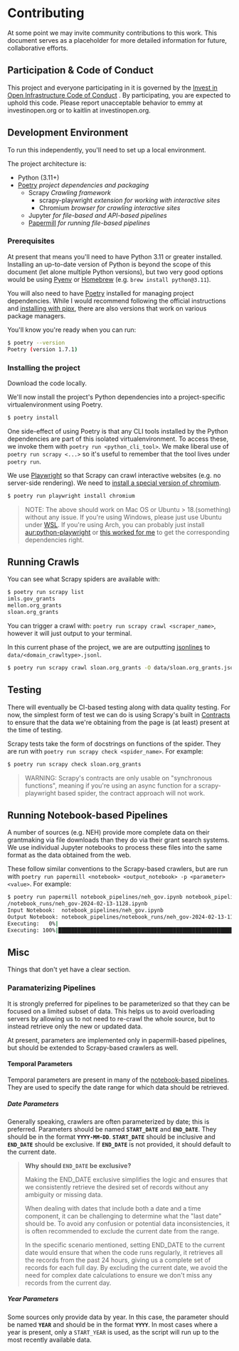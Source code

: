 # Contributing

At some point we may invite community contributions to this work. This document serves as a placeholder for more detailed information for future, collaborative efforts.

## Participation & Code of Conduct

This project and everyone participating in it is governed by the [Invest in Open Infrastructure Code of Conduct](https://investinopen.org/code-of-conduct/) . By participating, you are expected to uphold this code. Please report unacceptable behavior to emmy at investinopen.org or to kaitlin at investinopen.org.

## Development Environment

To run this independently, you'll need to set up a local environment.

The project architecture is:

- Python (3.11+)
- [Poetry](https://python-poetry.org/) _project dependencies and packaging_
  - Scrapy _Crawling framework_
    - scrapy-playwright _extension for working with interactive sites_
    - Chromium _browser for crawling interactive sites_
  - Jupyter _for file-based and API-based pipelines_
  - [Papermill](https://papermill.readthedocs.io/en/latest/) _for running file-based pipelines_

### Prerequisites

At present that means you'll need to have Python 3.11 or greater installed. Installing an up-to-date version of Python is beyond the scope of this document (let alone multiple Python versions), but two very good options would be using [Pyenv](https://github.com/pyenv/pyenv) or [Homebrew](https://docs.brew.sh/Homebrew-and-Python) (e.g. `brew install python@3.11`).

You will also need to have [Poetry](https://poetry-python.org) installed for managing project dependencies. While I would recommend following the official instructions and [installing with pipx](https://python-poetry.org/docs/#installing-with-pipx), there are also versions that work on various package managers.

You'll know you're ready when you can run:

```bash
$ poetry --version
Poetry (version 1.7.1)
```

### Installing the project

Download the code locally.

We'll now install the project's Python dependencies into a project-specific virtualenvironment using Poetry.

```bash
$ poetry install
```

One side-effect of using Poetry is that any CLI tools installed by the Python dependencies are part of this isolated virtualenvironment. To access these, we invoke them with `poetry run <python_cli_tool>`. We make liberal use of `poetry run scrapy <...>` so it's useful to remember that the tool lives under `poetry run`.

We use [Playwright](https://playwright.dev) so that Scrapy can crawl interactive websites (e.g. no server-side rendering). We need to [install a special version of chromium](https://playwright.dev/python/docs/browsers).

``` bash
$ poetry run playwright install chromium
```

> NOTE: The above should work on Mac OS or Ubuntu > 18.(something) without any issue. If you're using Windows, please just use Ubuntu under [WSL](https://ubuntu.com/wsl). If you're using Arch, you can probably just install [aur:python-playwright](https://aur.archlinux.org/packages/python-playwright) or [this worked for me](https://github.com/microsoft/playwright/issues/2621#issuecomment-931530175) to get the corresponding dependencies right.

## Running Crawls

You can see what Scrapy spiders are available with:

```bash
$ poetry run scrapy list
imls.gov_grants
mellon.org_grants
sloan.org_grants
```

You can trigger a crawl with: `poetry run scrapy crawl <scraper_name>`, however it will just output to your terminal.

In this current phase of the project, we are are outputting [jsonlines](https://jsonlines.org/) to `data/<domain_crawltype>.jsonl`.

```bash
$ poetry run scrapy crawl sloan.org_grants -O data/sloan.org_grants.jsonl
```

## Testing

There will eventually be CI-based testing along with data quality testing. For now, the simplest form of test we can do is using Scrapy's built in [Contracts](https://docs.scrapy.org/en/latest/topics/contracts.html) to ensure that the data we're obtaining from the page is (at least) present at the time of testing.

Scrapy tests take the form of docstrings on functions of the spider. They are run with `poetry run scrapy check <spider_name>`. For example:

```bash
$ poetry run scrapy check sloan.org_grants
```
> WARNING: Scrapy's contracts are only usable on "synchronous functions", meaning if you're using an async function for a scrapy-playwright based spider, the contract approach will not work.

## Running Notebook-based Pipelines

A number of sources (e.g. NEH) provide more complete data on their grantmaking via file downloads than they do via their grant search systems. We use individual Jupyter notebooks to process these files into the same format as the data obtained from the web.

These follow similar conventions to the Scrapy-based crawlers, but are run with `poetry run papermill <notebook> <output_notebook> -p <parameter> <value>`. For example:

```bash
$ poetry run papermill notebook_pipelines/neh_gov.ipynb notebook_pipelines
/notebook_runs/neh_gov-2024-02-13-1128.ipynb
Input Notebook:  notebook_pipelines/neh_gov.ipynb
Output Notebook: notebook_pipelines/notebook_runs/neh_gov-2024-02-13-1128.ipynb
Executing:   0%|                                                                        | 0/14 [00:00<?, ?cell/s]Executing notebook with kernel: python3
Executing: 100%|███████████████████████████████████████████████████████████████| 14/14 [00:14<00:00,  1.07s/cell]
```

## Misc

Things that don't yet have a clear section.

### Paramaterizing Pipelines

It is strongly preferred for pipelines to be parameterized so that they can be focused on a limited subset of data. This helps us to avoid overloading servers by allowing us to not need to re-crawl the whole source, but to instead retrieve only the new or updated data.

At present, parameters are implemented only in papermill-based pipelines, but should be extended to Scrapy-based crawlers as well.

#### Temporal Parameters

Temporal parameters are present in many of the [notebook-based pipelines](notebook_pipelines). They are used to specify the date range for which data should be retrieved.

##### Date Parameters

Generally speaking, crawlers are often parameterized by date; this is preferred. Parameters should be named **`START_DATE`** and **`END_DATE`**. They should be in the format **`YYYY-MM-DD`**. **`START_DATE`** should be inclusive and **`END_DATE`** should be exclusive. If **`END_DATE`** is not provided, it should default to the current date.

> **Why should `END_DATE` be exclusive?**
>
> Making the END_DATE exclusive simplifies the logic and ensures that we consistently retrieve the desired set of records without any ambiguity or missing data.
>
> When dealing with dates that include both a date and a time component, it can be challenging to determine what the "last date" should be. To avoid any confusion or potential data inconsistencies, it is often recommended to exclude the current date from the range.
>
> In the specific scenario mentioned, setting END_DATE to the current date would ensure that when the code runs regularly, it retrieves all the records from the past 24 hours, giving us a complete set of records for each full day. By excluding the current date, we avoid the need for complex date calculations to ensure we don't miss any records from the current day.

##### Year Parameters

Some sources only provide data by year. In this case, the parameter should be named **`YEAR`** and should be in the format **`YYYY`**. In most cases where a year is present, only a `START_YEAR` is used, as the script will run up to the most recently available data.